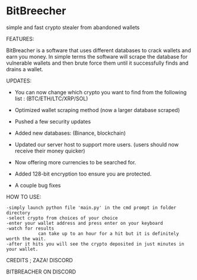 # BitBreecher
simple and fast crypto stealer from abandoned wallets 

FEATURES:

BitBreacher is a software that uses different databases to crack wallets and earn you money.
In simple terms the software will scrape the database for vulnerable wallets and then brute force 
them until it successfully finds and drains a wallet.

UPDATES:

- You can now change which crypto you want to find from the following list : (BTC/ETH/LTC/XRP/SOL)
- Optimized wallet scraping method (now a larger database scraped) 
- Pushed a few security updates

- Added new databases: (Binance, blockchain)
- Updated our server host to support more users. (users should now receive their money quicker)
- Now offering more currencies to be searched for.

- Added 128-bit encryption too ensure you are protected.
- A couple bug fixes


HOW TO USE:

	-simply launch python file 'main.py' in the cmd prompt in folder directory 
	-select crypto from choices of your choice
	-enter your wallet address and press enter on your keyboard
	-watch for results 
				can take up to an hour for a hit but it is definitely worth the wait. 
	-after it hits you will see the crypto deposited in just minutes in your wallet. 

CREDITS ; 
ZAZA! DISCORD 

BITBREACHER ON DISCORD 

